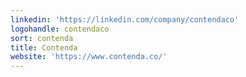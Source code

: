 ```yaml
---
linkedin: 'https://linkedin.com/company/contendaco'
logohandle: contendaco
sort: contenda
title: Contenda
website: 'https://www.contenda.co/'
---
```


